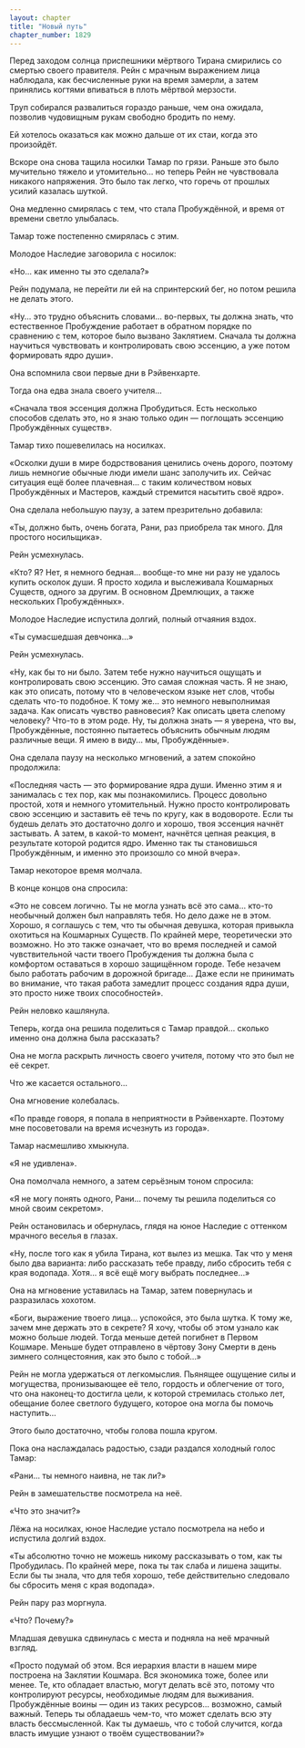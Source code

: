 ```yaml
---
layout: chapter
title: "Новый путь"
chapter_number: 1829
---
```




Перед заходом солнца приспешники мёртвого Тирана смирились со смертью своего правителя. Рейн с мрачным выражением лица наблюдала, как бесчисленные руки на время замерли, а затем принялись когтями впиваться в плоть мёртвой мерзости.

Труп собирался развалиться гораздо раньше, чем она ожидала, позволив чудовищным рукам свободно бродить по нему.

Ей хотелось оказаться как можно дальше от их стаи, когда это произойдёт.

Вскоре она снова тащила носилки Тамар по грязи. Раньше это было мучительно тяжело и утомительно... но теперь Рейн не чувствовала никакого напряжения. Это было так легко, что горечь от прошлых усилий казалась шуткой.

Она медленно смирялась с тем, что стала Пробуждённой, и время от времени светло улыбалась.

Тамар тоже постепенно смирялась с этим.

Молодое Наследие заговорила с носилок:

«Но... как именно ты это сделала?»

Рейн подумала, не перейти ли ей на спринтерский бег, но потом решила не делать этого.

«Ну... это трудно объяснить словами... во-первых, ты должна знать, что естественное Пробуждение работает в обратном порядке по сравнению с тем, которое было вызвано Заклятием. Сначала ты должна научиться чувствовать и контролировать свою эссенцию, а уже потом формировать ядро души».

Она вспомнила свои первые дни в Рэйвенхарте.

Тогда она едва знала своего учителя...

«Сначала твоя эссенция должна Пробудиться. Есть несколько способов сделать это, но я знаю только один — поглощать эссенцию Пробуждённых существ».

Тамар тихо пошевелилась на носилках.

«Осколки души в мире бодрствования ценились очень дорого, поэтому лишь немногие обычные люди имели шанс заполучить их. Сейчас ситуация ещё более плачевная... с таким количеством новых Пробуждённых и Мастеров, каждый стремится насытить своё ядро».

Она сделала небольшую паузу, а затем презрительно добавила:

«Ты, должно быть, очень богата, Рани, раз приобрела так много. Для простого носильщика».

Рейн усмехнулась.

«Кто? Я? Нет, я немного бедная... вообще-то мне ни разу не удалось купить осколок души. Я просто ходила и выслеживала Кошмарных Существ, одного за другим. В основном Дремлющих, а также нескольких Пробуждённых».

Молодое Наследие испустила долгий, полный отчаяния вздох.

«Ты сумасшедшая девчонка...»

Рейн усмехнулась.

«Ну, как бы то ни было. Затем тебе нужно научиться ощущать и контролировать свою эссенцию. Это самая сложная часть. Я не знаю, как это описать, потому что в человеческом языке нет слов, чтобы сделать что-то подобное. К тому же... это немного невыполнимая задача. Как описать чувство равновесия? Как описать цвета слепому человеку? Что-то в этом роде. Ну, ты должна знать — я уверена, что вы, Пробуждённые, постоянно пытаетесь объяснить обычным людям различные вещи. Я имею в виду... мы, Пробуждённые».

Она сделала паузу на несколько мгновений, а затем спокойно продолжила:

«Последняя часть — это формирование ядра души. Именно этим я и занималась с тех пор, как мы познакомились. Процесс довольно простой, хотя и немного утомительный. Нужно просто контролировать свою эссенцию и заставить её течь по кругу, как в водовороте. Если ты будешь делать это достаточно долго и хорошо, твоя эссенция начнёт застывать. А затем, в какой-то момент, начнётся цепная реакция, в результате которой родится ядро. Именно так ты становишься Пробуждённым, и именно это произошло со мной вчера».

Тамар некоторое время молчала.

В конце концов она спросила:

«Это не совсем логично. Ты не могла узнать всё это сама... кто-то необычный должен был направлять тебя. Но дело даже не в этом. Хорошо, я соглашусь с тем, что ты обычная девушка, которая привыкла охотиться на Кошмарных Существ. По крайней мере, теоретически это возможно. Но это также означает, что во время последней и самой чувствительной части твоего Пробуждения ты должна была с комфортом оставаться в хорошо защищённом городе. Тебе незачем было работать рабочим в дорожной бригаде... Даже если не принимать во внимание, что такая работа замедлит процесс создания ядра души, это просто ниже твоих способностей».

Рейн неловко кашлянула.

Теперь, когда она решила поделиться с Тамар правдой... сколько именно она должна была рассказать?

Она не могла раскрыть личность своего учителя, потому что это был не её секрет.

Что же касается остального...

Она мгновение колебалась.

«По правде говоря, я попала в неприятности в Рэйвенхарте. Поэтому мне посоветовали на время исчезнуть из города».

Тамар насмешливо хмыкнула.

«Я не удивлена».

Она помолчала немного, а затем серьёзным тоном спросила:

«Я не могу понять одного, Рани... почему ты решила поделиться со мной своим секретом».

Рейн остановилась и обернулась, глядя на юное Наследие с оттенком мрачного веселья в глазах.

«Ну, после того как я убила Тирана, кот вылез из мешка. Так что у меня было два варианта: либо рассказать тебе правду, либо сбросить тебя с края водопада. Хотя... я всё ещё могу выбрать последнее...»

Она на мгновение уставилась на Тамар, затем повернулась и разразилась хохотом.

«Боги, выражение твоего лица... успокойся, это была шутка. К тому же, зачем мне держать это в секрете? Я хочу, чтобы об этом узнало как можно больше людей. Тогда меньше детей погибнет в Первом Кошмаре. Меньше будет отправлено в чёртову Зону Смерти в день зимнего солнцестояния, как это было с тобой...»

Рейн не могла удержаться от легкомыслия. Пьянящее ощущение силы и могущества, пронизывающее её тело, гордость и облегчение от того, что она наконец-то достигла цели, к которой стремилась столько лет, обещание более светлого будущего, которое она могла бы помочь наступить...

Этого было достаточно, чтобы голова пошла кругом.

Пока она наслаждалась радостью, сзади раздался холодный голос Тамар:

«Рани... ты немного наивна, не так ли?»

Рейн в замешательстве посмотрела на неё.

«Что это значит?»

Лёжа на носилках, юное Наследие устало посмотрела на небо и испустила долгий вздох.

«Ты абсолютно точно не можешь никому рассказывать о том, как ты Пробудилась. По крайней мере, пока ты так слаба и лишена защиты. Если бы ты знала, что для тебя хорошо, тебе действительно следовало бы сбросить меня с края водопада».

Рейн пару раз моргнула.

«Что? Почему?»

Младшая девушка сдвинулась с места и подняла на неё мрачный взгляд.

«Просто подумай об этом. Вся иерархия власти в нашем мире построена на Заклятии Кошмара. Вся экономика тоже, более или менее. Те, кто обладает властью, могут делать всё это, потому что контролируют ресурсы, необходимые людям для выживания. Пробуждённые воины — один из таких ресурсов... возможно, самый важный. Теперь ты обладаешь чем-то, что может сделать всю эту власть бессмысленной. Как ты думаешь, что с тобой случится, когда власть имущие узнают о твоём существовании?»

